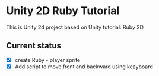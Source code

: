# Unity 2D Ruby Tutorial

This is Unity 2d project based on Unity tutorial: Ruby 2D

## Current status

- [x] create Ruby - player sprite
- [x] Add script to move front and backward using keayboard
